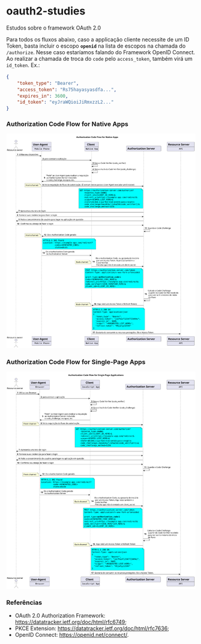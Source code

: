 # oauth2-studies
Estudos sobre o framework OAuth 2.0

Para todos os fluxos abaixo, caso a applicação cliente necessite de um ID Token, basta incluir o escopo **`openid`** na lista de escopos na chamada do `/authorize`. Nesse caso estaríamos falando do Framework OpenID Connect. Ao realizar a chamada de troca do `code` pelo `access_token`, também virá um `id_token`. Ex.:
```JSON
{
    "token_type": "Bearer",
    "access_token": "Rs75hayasyasdfa...",
    "expires_in": 3600,
    "id_token": "eyJraWQioiJiRmxzzL2..."
}
```

### Authorization Code Flow for Native Apps

![](nativeFlow.svg)


### Authorization Code Flow for Single-Page Apps

![](singlePageFlow.svg)

### Referências
* OAuth 2.0 Authorization Framework: https://datatracker.ietf.org/doc/html/rfc6749;
* PKCE Extension: https://datatracker.ietf.org/doc/html/rfc7636;
* OpenID Connect: https://openid.net/connect/.
